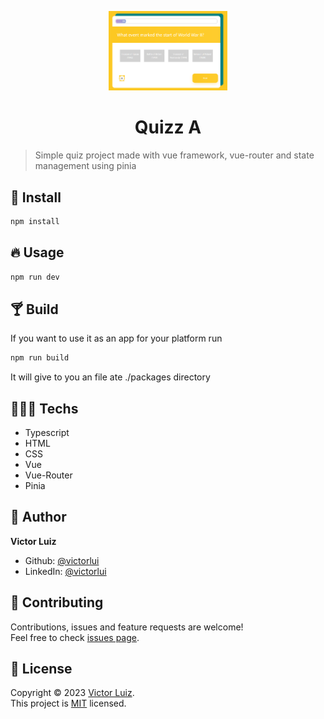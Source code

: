 <p align="center">
<img src=".github/screenshot.png" width="190px"/>
</p>
<h1 align="center">Quizz A</h1>

> Simple quiz project made with vue framework, vue-router and state management using pinia

## 🎉 Install

```sh
npm install
```

## 🔥 Usage

```sh
npm run dev
```

## 🍸 Build

If you want to use it as an app for your platform run

```sh
npm run build
```

It will give to you an file ate ./packages directory

## 👨🏾‍💻 Techs

- Typescript
- HTML
- CSS
- Vue
- Vue-Router
- Pinia

## 👤 Author

**Victor Luiz**

- Github: [@victorlui](https://github.com/victorlui)
- LinkedIn: [@victorlui](https://linkedin.com/in/victor-gonzalez-071913122/o)

## 🤝 Contributing

Contributions, issues and feature requests are welcome!<br />Feel free to check [issues page](https://github.com/victorlui/quizz/issues).

## 📝 License

Copyright © 2023 [Victor Luiz](https://github.com/victorlui).<br />
This project is [MIT](https://github.com/victorlui/Quizz/blob/master/LICENSE) licensed.
